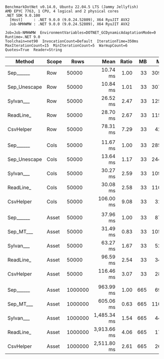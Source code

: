 ```

BenchmarkDotNet v0.14.0, Ubuntu 22.04.5 LTS (Jammy Jellyfish)
AMD EPYC 7763, 1 CPU, 4 logical and 2 physical cores
.NET SDK 9.0.100
  [Host]     : .NET 9.0.0 (9.0.24.52809), X64 RyuJIT AVX2
  Job-NMHWMW : .NET 9.0.0 (9.0.24.52809), X64 RyuJIT AVX2

Job=Job-NMHWMW  EnvironmentVariables=DOTNET_GCDynamicAdaptationMode=0  Runtime=.NET 9.0  
Toolchain=net90  InvocationCount=Default  IterationTime=350ms  
MaxIterationCount=15  MinIterationCount=5  WarmupCount=6  
Quotes=True  Reader=String  

```
| Method       | Scope | Rows    | Mean        | Ratio | MB  | MB/s   | ns/row | Allocated     | Alloc Ratio |
|------------- |------ |-------- |------------:|------:|----:|-------:|-------:|--------------:|------------:|
| Sep______    | Row   | 50000   |    10.74 ms |  1.00 |  33 | 3099.5 |  214.8 |       1.06 KB |        1.00 |
| Sep_Unescape | Row   | 50000   |    10.84 ms |  1.01 |  33 | 3070.8 |  216.8 |       1.06 KB |        1.00 |
| Sylvan___    | Row   | 50000   |    26.52 ms |  2.47 |  33 | 1254.7 |  530.5 |       7.74 KB |        7.29 |
| ReadLine_    | Row   | 50000   |    28.70 ms |  2.67 |  33 | 1159.5 |  574.1 |  108778.83 KB |  102,380.08 |
| CsvHelper    | Row   | 50000   |    78.31 ms |  7.29 |  33 |  425.0 | 1566.2 |      20.28 KB |       19.08 |
|              |       |         |             |       |     |        |        |               |             |
| Sep______    | Cols  | 50000   |    11.67 ms |  1.00 |  33 | 2850.9 |  233.5 |       1.07 KB |        1.00 |
| Sep_Unescape | Cols  | 50000   |    13.64 ms |  1.17 |  33 | 2440.1 |  272.8 |       1.56 KB |        1.46 |
| Sylvan___    | Cols  | 50000   |    30.27 ms |  2.59 |  33 | 1099.4 |  605.5 |       7.76 KB |        7.27 |
| ReadLine_    | Cols  | 50000   |    30.08 ms |  2.58 |  33 | 1106.5 |  601.6 |  108778.83 KB |  101,818.58 |
| CsvHelper    | Cols  | 50000   |   106.00 ms |  9.08 |  33 |  314.0 | 2120.0 |     445.94 KB |      417.41 |
|              |       |         |             |       |     |        |        |               |             |
| Sep______    | Asset | 50000   |    37.96 ms |  1.00 |  33 |  876.7 |  759.2 |   13802.34 KB |        1.00 |
| Sep_MT___    | Asset | 50000   |    31.49 ms |  0.83 |  33 | 1056.9 |  629.8 |   13856.23 KB |        1.00 |
| Sylvan___    | Asset | 50000   |    63.27 ms |  1.67 |  33 |  526.1 | 1265.3 |   13961.98 KB |        1.01 |
| ReadLine_    | Asset | 50000   |    96.59 ms |  2.54 |  33 |  344.6 | 1931.8 |   122303.6 KB |        8.86 |
| CsvHelper    | Asset | 50000   |   116.46 ms |  3.07 |  33 |  285.8 | 2329.3 |   13970.29 KB |        1.01 |
|              |       |         |             |       |     |        |        |               |             |
| Sep______    | Asset | 1000000 |   963.99 ms |  1.00 | 665 |  690.7 |  964.0 |  266669.05 KB |        1.00 |
| Sep_MT___    | Asset | 1000000 |   605.06 ms |  0.63 | 665 | 1100.4 |  605.1 |  269916.45 KB |        1.01 |
| Sylvan___    | Asset | 1000000 | 1,485.34 ms |  1.54 | 665 |  448.2 | 1485.3 |  266827.02 KB |        1.00 |
| ReadLine_    | Asset | 1000000 | 3,913.66 ms |  4.06 | 665 |  170.1 | 3913.7 | 2442327.47 KB |        9.16 |
| CsvHelper    | Asset | 1000000 | 2,511.80 ms |  2.61 | 665 |  265.1 | 2511.8 |  266834.99 KB |        1.00 |
